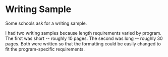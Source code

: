 # Writing Sample

Some schools ask for a writing sample.

I had two writing samples because length requirements varied by program.
The first was short -- roughly 10 pages.
The second was long -- roughly 30 pages.
Both were written so that the formatting could be easily changed to fit the program-specific requirements.
